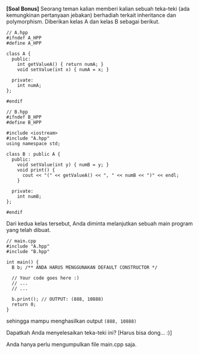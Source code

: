 
**[Soal Bonus]** Seorang teman kalian memberi kalian sebuah teka-teki (ada kemungkinan pertanyaan jebakan) berhadiah terkait inheritance dan polymorphism. Diberikan kelas A dan kelas B sebagai berikut.

```
// A.hpp
#ifndef A_HPP
#define A_HPP

class A {
  public:
    int getValueA() { return numA; }
    void setValue(int x) { numA = x; }

  private:
    int numA;
};

#endif
```

```
// B.hpp
#ifndef B_HPP
#define B_HPP

#include <iostream>
#include "A.hpp"
using namespace std;

class B : public A {
  public:
    void setValue(int y) { numB = y; }
    void print() {
      cout << "(" << getValueA() << ", " << numB << ")" << endl;
    }

  private:
    int numB;
};

#endif
```

Dari kedua kelas tersebut, Anda diminta melanjutkan sebuah main program yang telah dibuat.

```
// main.cpp
#include "A.hpp"
#include "B.hpp"

int main() {
  B b; /** ANDA HARUS MENGGUNAKAN DEFAULT CONSTRUCTOR */

  // Your code goes here :)
  // ...
  // ...

  b.print(); // OUTPUT: (888, 10888)
  return 0;
}
```

sehingga mampu menghasilkan output `(888, 10888)`

Dapatkah Anda menyelesaikan teka-teki ini? [Harus bisa dong... :)]

Anda hanya perlu mengumpulkan file main.cpp saja.
